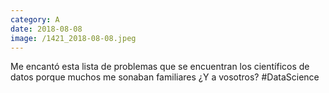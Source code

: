 ```yaml
--- 
category: A 
date: 2018-08-08 
image: /1421_2018-08-08.jpeg 
--- 
```


Me encantó esta lista de problemas que se encuentran los científicos de datos porque muchos me sonaban familiares ¿Y a vosotros? #DataScience